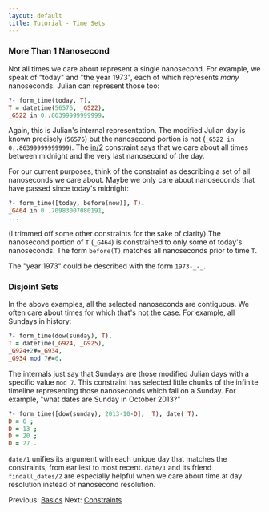 ```yaml
---
layout: default
title: Tutorial - Time Sets
---
```


### More Than 1 Nanosecond

Not all times we care about represent a single nanosecond.  For example, we speak of "today" and "the year 1973", each of which represents _many_ nanoseconds.  Julian can represent those too:

```prolog
?- form_time(today, T).
T = datetime(56576, _G522),
_G522 in 0..86399999999999.
```

Again, this is Julian's internal representation.  The modified Julian day is known precisely (`56576`) but the nanosecond portion is not (`_G522 in 0..86399999999999`).  The [in/2](http://www.swi-prolog.org/pldoc/doc_for?object=clpfd:in/2) constraint says that we care about all times between midnight and the very last nanosecond of the day.

For our current purposes, think of the constraint as describing a set of all  nanoseconds we care about.  Maybe we only care about nanoseconds that have passed since today's midnight:

```prolog
?- form_time([today, before(now)], T).
_G464 in 0..70983007080191,
...
```

(I trimmed off some other constraints for the sake of clarity)  The nanosecond portion of `T` (`_G464`) is constrained to only some of today's nanoseconds.  The form `before(T)` matches all nanoseconds prior to time `T`.

The "year 1973" could be described with the form `1973-_-_`.


### Disjoint Sets

In the above examples, all the selected nanoseconds are contiguous.  We often care about times for which that's not the case.  For example, all Sundays in history:

```prolog
?- form_time(dow(sunday), T).
T = datetime(_G924, _G925),
_G924+2#=_G934,
_G934 mod 7#=6.
```

The internals just say that Sundays are those modified Julian days with a specific value `mod 7`.  This constraint has selected little chunks of the infinite timeline representing those nanoseconds which fall on a Sunday.  For example, "what dates are Sunday in October 2013?"

```prolog
?- form_time([dow(sunday), 2013-10-D], _T), date(_T).
D = 6 ;
D = 13 ;
D = 20 ;
D = 27 .
```

`date/1` unifies its argument with each unique day that matches the constraints, from earliest to most recent.  `date/1` and its friend `findall_dates/2` are especially helpful when we care about time at day resolution instead of nanosecond resolution.


Previous: [Basics](basics.html)
Next: [Constraints](constraints.html)
